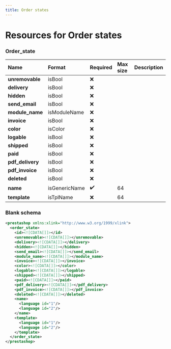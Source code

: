 ```yaml
---
title: Order states
---
```


# Resources for Order states

### Order_state

|       Name       |    Format     | Required | Max size | Description |
| :--------------- | :------------ | :------- | :------- | :---------- |
| **unremovable**  | isBool        | ❌        |          |             |
| **delivery**     | isBool        | ❌        |          |             |
| **hidden**       | isBool        | ❌        |          |             |
| **send_email**   | isBool        | ❌        |          |             |
| **module_name**  | isModuleName  | ❌        |          |             |
| **invoice**      | isBool        | ❌        |          |             |
| **color**        | isColor       | ❌        |          |             |
| **logable**      | isBool        | ❌        |          |             |
| **shipped**      | isBool        | ❌        |          |             |
| **paid**         | isBool        | ❌        |          |             |
| **pdf_delivery** | isBool        | ❌        |          |             |
| **pdf_invoice**  | isBool        | ❌        |          |             |
| **deleted**      | isBool        | ❌        |          |             |
| **name**         | isGenericName | ✔️       | 64       |             |
| **template**     | isTplName     | ❌        | 64       |             |


### Blank schema

```xml
<prestashop xmlns:xlink="http://www.w3.org/1999/xlink">
  <order_state>
    <id><![CDATA[]]></id>
    <unremovable><![CDATA[]]></unremovable>
    <delivery><![CDATA[]]></delivery>
    <hidden><![CDATA[]]></hidden>
    <send_email><![CDATA[]]></send_email>
    <module_name><![CDATA[]]></module_name>
    <invoice><![CDATA[]]></invoice>
    <color><![CDATA[]]></color>
    <logable><![CDATA[]]></logable>
    <shipped><![CDATA[]]></shipped>
    <paid><![CDATA[]]></paid>
    <pdf_delivery><![CDATA[]]></pdf_delivery>
    <pdf_invoice><![CDATA[]]></pdf_invoice>
    <deleted><![CDATA[]]></deleted>
    <name>
      <language id="1"/>
      <language id="2"/>
    </name>
    <template>
      <language id="1"/>
      <language id="2"/>
    </template>
  </order_state>
</prestashop>
```

